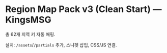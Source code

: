 # Region Map Pack v3 (Clean Start) — KingsMSG
총 62개 지역 키 자동 매핑.

설치: `/assets`/`/partials` 추가, 스니펫 삽입, CSS/JS 연결.
